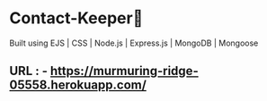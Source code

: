 # Contact-Keeper📜
Built using EJS | CSS | Node.js | Express.js | MongoDB | Mongoose

## URL : - https://murmuring-ridge-05558.herokuapp.com/
